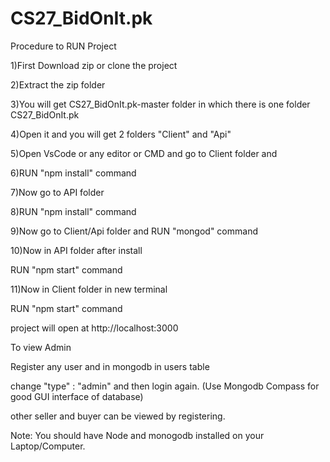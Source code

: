 # CS27_BidOnIt.pk

Procedure to RUN Project

1)First Download zip or clone the project

2)Extract the zip folder

3)You will get CS27_BidOnIt.pk-master folder in which there is one folder CS27_BidOnIt.pk

4)Open it and you will get 2 folders "Client" and "Api"

5)Open VsCode or any editor or CMD and go to Client folder and

6)RUN "npm install" command

7)Now go to API folder 

8)RUN "npm install" command

9)Now go to Client/Api folder and RUN "mongod" command

10)Now in API folder after install

RUN "npm start" command

11)Now in Client folder in new terminal 

RUN "npm start" command

project will open at
http://localhost:3000


To view Admin 

Register any user 
and in mongodb in users table

change "type" : "admin"
and then login again.
(Use Mongodb Compass for good GUI interface of database) 


other seller and buyer can be viewed by registering.

Note:
You should have Node and monogodb installed on your Laptop/Computer.

